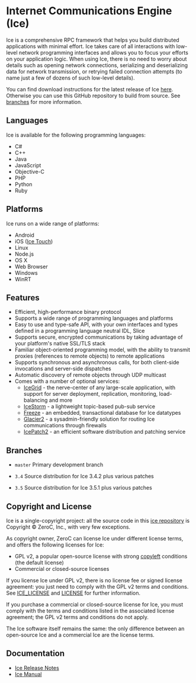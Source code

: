 # Internet Communications Engine (Ice)

Ice is a comprehensive RPC framework that helps you build distributed applications with minimal effort. Ice takes care of all interactions with low-level network programming interfaces and allows you to focus your efforts on your application logic. When using Ice, there is no need to worry about details such as opening network connections, serializing and deserializing data for network transmission, or retrying failed connection attempts (to name just a few of dozens of such low-level details).

You can find download instructions for the latest release of Ice [here](https://zeroc.com/download.html). Otherwise you can use this GitHub repository to build from source. See [branches](#branches) for more information.

## Languages

Ice is available for the following programming languages:

- C#
- C++
- Java
- JavaScript
- Objective-C
- PHP
- Python
- Ruby

## Platforms

Ice runs on a wide range of platforms:

- Android
- iOS ([Ice Touch](https://github.com/zeroc-ice/icetouch))
- Linux
- Node.js
- OS X
- Web Browser
- Windows
- WinRT

## Features

- Efficient, high-performance binary protocol
- Supports a wide range of programming languages and platforms
- Easy to use and type-safe API, with your own interfaces and types defined in
  a programming language neutral IDL, Slice
- Supports secure, encrypted communications by taking advantage of your
  platform's native SSL/TLS stack
- Familiar object-oriented programming model, with the ability to transmit
  proxies (references to remote objects) to remote applications
- Supports synchronous and asynchronous calls, for both client-side invocations
  and server-side dispatches
- Automatic discovery of remote objects through UDP multicast
- Comes with a number of optional services:
    - [IceGrid](https://zeroc.com/icegrid/index.html) - the nerve-center of any large-scale application, with support for server deployment, replication, monitoring, load-balancing and more
    - [IceStorm](https://zeroc.com/icestorm/index.html) - a lightweight topic-based pub-sub service
    - [Freeze](https://zeroc.com/freeze/index.html) - an embedded, transactional database for Ice datatypes
    - [Glacier2](https://zeroc.com/glacier2/index.html) - a sysadmin-friendly solution for routing Ice communications through firewalls
    - [IcePatch2](https://zeroc.com/icepatch2/index.html) - an efficient software distribution and patching service

## Branches

- `master`
  Primary development branch

- `3.4`
  Source distribution for Ice 3.4.2 plus various patches

- `3.5`
  Source distribution for Ice 3.5.1 plus various patches


## Copyright and License

Ice is a single-copyright project: all the source code in this [ice repository](https://github.com/zeroc-ice/ice) is Copyright &copy; ZeroC, Inc., with very few exceptions.

As copyright owner, ZeroC can license Ice under different license terms, and offers the following licenses for Ice:
- GPL v2, a popular open-source license with strong [copyleft](http://en.wikipedia.org/wiki/Copyleft) conditions (the default license)
- Commercial or closed-source licenses

If you license Ice under GPL v2, there is no license fee or signed license agreement: you just need to comply with the GPL v2 terms and conditions. See [ICE_LICENSE](./ICE_LICENSE) and [LICENSE](./LICENSE) for further information.

If you purchase a commercial or closed-source license for Ice, you must comply with the terms and conditions listed in the associated license agreement; the GPL v2 terms and conditions do not apply.

The Ice software itself remains the same: the only difference between an open-source Ice and a commercial Ice are the license terms.

## Documentation

- [Ice Release Notes](https://doc.zeroc.com/display/Rel/Ice+3.6.0+Release+Notes)
- [Ice Manual](https://doc.zeroc.com/display/Ice36/Home)
